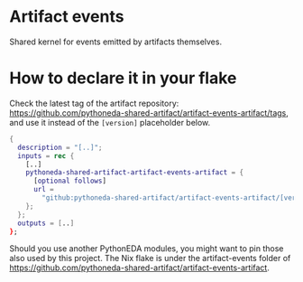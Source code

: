 # Artifact events

Shared kernel for events emitted by artifacts themselves.

# How to declare it in your flake

Check the latest tag of the artifact repository: https://github.com/pythoneda-shared-artifact/artifact-events-artifact/tags, and use it instead of the `[version]` placeholder below.

```nix
{
  description = "[..]";
  inputs = rec {
    [..]
    pythoneda-shared-artifact-artifact-events-artifact = {
      [optional follows]
      url =
        "github:pythoneda-shared-artifact/artifact-events-artifact/[version]?dir=artifact-events";
    };
  };
  outputs = [..]
};
```

Should you use another PythonEDA modules, you might want to pin those also used by this project.
The Nix flake is under the artifact-events folder of https://github.com/pythoneda-shared-artifact/artifact-events-artifact.
